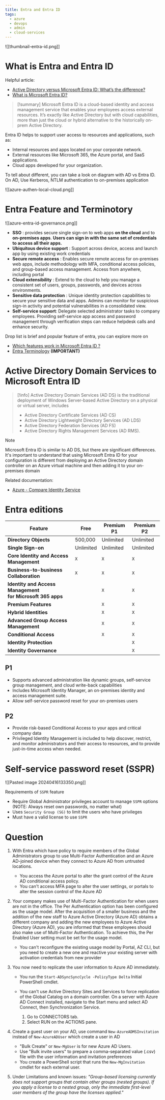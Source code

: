 ```yaml
---
title: Entra and Entra ID
tags:
  - azure
  - devops
  - admin
  - cloud-services
---
```

![[thumbnail-entra-id.png]]

# What is Entra and Entra ID

Helpful article:

- [Active Directory versus Microsoft Entra ID: What’s the difference?](https://www.pdq.com/blog/active-directory-versus-microsoft-entra-id/)
- [What is Microsoft Entra ID?](https://learn.microsoft.com/en-us/entra/fundamentals/whatis)

>[!summary]
>Microsoft Entra ID is a cloud-based identity and access management service that enables your employees access external resources. It’s exactly like Active Directory but with cloud capabilities, more than just the cloud or hybrid alternative to the historically on-prem Active Directory.

Entra ID helps to support user access to resources and applications, such as:

- Internal resources and apps located on your corporate network.
- External resources like Microsoft 365, the Azure portal, and SaaS applications.
- Cloud apps developed for your organization.

To tell about different, you can take a look on diagram with AD vs Entra ID. On AD, Use Kerberos, NTLM authentication to on-premises application

![[azure-authen-local-cloud.png]]


# Entra Feature and Terminotory

![[azure-entra-id-governance.png]]

- **SSO** : provides secure single sign-on to web apps **on the cloud** and to **on-premises apps**. **Users can sign in with the same set of credentials to access all their apps.**
- **Ubiquitous device support** : Support across device, access and launch app by using existing work credentials
- **Secure remote access** : Enables secure remote access for on-premises web apps, include methodology with MFA, conditional access policies, and group-based access management. Access from anywhere, including portal
- **Cloud extensibility** : Extend to the cloud to help you manage a consistent set of users, groups, passwords, and devices across environments.
- **Sensitive data protection** : Unique identity protection capabilities to secure your sensitive data and apps. Admins can monitor for suspicious sign-in activity and potential vulnerabilities in a consolidated view.
- **Self-service support**: Delegate selected administrator tasks to company employees. Providing self-service app access and password management through verification steps can reduce helpdesk calls and enhance security.

Drop list is brief and popular feature of entra, you can explore more on

- [Which features work in Microsoft Entra ID ?](https://learn.microsoft.com/en-us/entra/fundamentals/whatis#which-features-work-in-microsoft-entra-id)
- [Entra Terminology](https://learn.microsoft.com/en-us/entra/fundamentals/whatis#terminology) **(IMPORTANT)**

# Active Directory Domain Services to Microsoft Entra ID

>[!info]
>Active Directory Domain Services (AD DS) is the traditional deployment of Windows Server-based Active Directory on a physical or virtual server, includes
>- Active Directory Certificate Services (AD CS)
>- Active Directory Lightweight Directory Services (AD LDS)
>- Active Directory Federation Services (AD FS)
>- Active Directory Rights Management Services (AD RMS).
>

>[!note]
>Microsoft Entra ID is similar to AD DS, but there are significant differences. It's important to understand that using Microsoft Entra ID for your configuration is different from deploying an Active Directory domain controller on an Azure virtual machine and then adding it to your on-premises domain

Related documentation:

- [Azure - Compare Identity Service](https://learn.microsoft.com/en-us/entra/identity/domain-services/compare-identity-solutions)

# Entra editions

| Feature                                                        | Free      | Premium P1 | Premium P2 |
| -------------------------------------------------------------- | --------- | ---------- | ---------- |
| **Directory Objects**                                          | 500,000   | Unlimited  | Unlimited  |
| **Single Sign-on**                                             | Unlimited | Unlimited  | Unlimited  |
| **Core Identity and Access Management**                        | `X`       | `X`        | `X`        |
| **Business-to-business Collaboration**                         | `X`       | `X`        | `X`        |
| **Identity and Access Management  <br>for Microsoft 365 apps** |           | `X`        | `X`        |
| **Premium Features**                                           |           | `X`        | `X`        |
| **Hybrid Identities**                                          |           | `X`        | `X`        |
| **Advanced Group Access Management**                           |           | `X`        | `X`        |
| **Conditional Access**                                         |           | `X`        | `X`        |
| **Identity Protection**                                        |           |            | `X`        |
| **Identity Governance**                                        |           |            | `X`        |
## P1

- Supports advanced administration like dynamic groups, self-service group management, and cloud write-back capabilities
- Includes Microsoft Identity Manager, an on-premises identity and access management suite.
- Allow self-service password reset for your on-premises users

## P2

- Provide risk-based Conditional Access to your apps and critical company data
- Privileged Identity Management is included to help discover, restrict, and monitor administrators and their access to resources, and to provide just-in-time access when needed.

# Self-service password reset (SSPR) 

![[Pasted image 20240416133350.png]]

Requirements of `SSPR` feature

- Require Global Administrator privileges account to manage `SSPR` options (NOTE: Always reset own passwords, no matter what)
- Uses `Security Group (SG)` to limit the users who have privileges
- Must have a valid license to use `SSPR`


# Question

1. With Entra which have policy to require members of the Global Administrators group to use Multi-Factor Authentication and an Azure AD-joined device when they connect to Azure AD from untrusted locations.
	- You access the Azure portal to alter the grant control of the Azure AD conditional access policy.
	- You can't access MFA page to alter the user settings, or portals to alter the session control of the Azure AD


2. Your company makes use of Multi-Factor Authentication for when users are not in the office. The Per Authentication option has been configured as the usage model. After the acquisition of a smaller business and the addition of the new staff to Azure Active Directory (Azure AD) obtains a different company and adding the new employees to Azure Active Directory (Azure AD), you are informed that these employees should also make use of Multi-Factor Authentication. To achieve this, the Per Enabled User setting must be set for the usage model.

	- You can't reconfigure the existing usage model by Portal, AZ CLI, but you need to create a new one and reactive your existing server with activation credentials from new provider

3. You now need to replicate the user information to Azure AD immediately.

	- You run the `Start-ADSyncSyncCycle -PolicyType Delta` Initial PowerShell cmdlet.
	- You can't use Active Directory Sites and Services to force replication of the Global Catalog on a domain controller. On a server with Azure AD Connect installed, navigate to the Start menu and select AD Connect, then Synchronization Service.

		1. Go to CONNECTORS tab.
		2. Select RUN on the ACTIONS pane.

4. Create a guest user on your AD, use command `New-AzureADMSInvitation` instead of `New-AzureADUser` which create a user in AD
	- "Bulk Create" or  `New-MgUser` is for new Azure AD Users.
	- Use "Bulk invite users" to prepare a comma-separated value (.csv) file with the user information and invitation preferences
	- You create a PowerShell script that runs the `New-MgInvitation` cmdlet for each external user.

5. Under Limitations and known issues: *"Group-based licensing currently does not support groups that contain other groups (nested groups). If you apply a license to a nested group, only the immediate first-level user members of the group have the licenses applied."*


